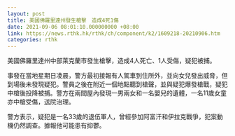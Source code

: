 ```yaml
---
layout: post
title: 美國佛羅里達州發生槍擊　造成4死1傷
date: 2021-09-06 08:01:10.000000000 +08:00
link: https://news.rthk.hk/rthk/ch/component/k2/1609218-20210906.htm
categories: rthk
---
```


美國佛羅里達州中部萊克蘭市發生槍擊，造成4人死亡、1人受傷，疑犯被捕。

事發在當地星期日凌晨，警方最初接報有人駕車到住所外，並向女兒發出威脅，但到場後未發現疑犯。警員之後在附近一個地點聽到槍聲，並與疑犯爆發槍戰，疑犯中槍後投降被捕。警方在兩間屋內發現一男兩女和一名嬰兒的遺體，一名11歲女童亦中槍受傷，送院治理。

警方表示，疑犯是一名33歲的退伍軍人，曾經參加阿富汗和伊拉克戰爭，犯案動機仍然調查。據報他可能患有抑鬱。
